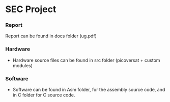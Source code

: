 # SEC Project

### Report
Report can be found in docs folder (ug.pdf)

### Hardware 
* Hardware source files can be found in src folder (picoversat + custom modules)

### Software
* Software can be found in Asm folder, for the assembly source code, and in C folder for C source code.

